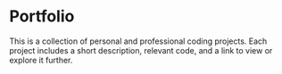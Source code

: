# Portfolio

This is a collection of personal and professional coding projects. Each project includes a short description, relevant code, and a link to view or explore it further.
